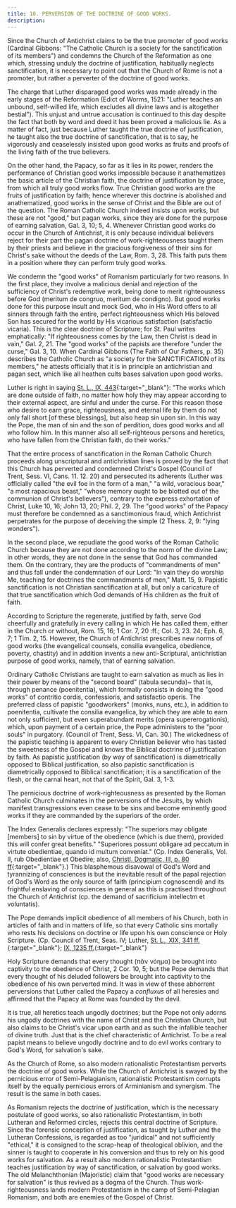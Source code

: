 ```yaml
---
title: 10. PERVERSION OF THE DOCTRINE OF GOOD WORKS.
description: 
---
```


Since the Church of Antichrist claims to be the true promoter of good works (Cardinal Gibbons: "The Catholic Church is a society for the sanctification of its members") and condemns the Church of the Reformation as one which, stressing unduly the doctrine of justification, habitually neglects sanctification, it is necessary to point out that the Church of Rome is not a promoter, but rather a perverter of the doctrine of good works.

The charge that Luther disparaged good works was made already in the early stages of the Reformation (Edict of Worms, 1521: "Luther teaches an unbound, self-willed life, which excludes all divine laws and is altogether bestial"). This unjust and untrue accusation is continued to this day despite the fact that both by word and deed it has been proved a malicious lie. As a matter of fact, just because Luther taught the true doctrine of justification, he taught also the true doctrine of sanctification, that is to say, he vigorously and ceaselessly insisted upon good works as fruits and proofs of the living faith of the true believers.

On the other hand, the Papacy, so far as it lies in its power, renders the performance of Christian good works impossible because it anathematizes the basic article of the Christian faith, the doctrine of justification by grace, from which all truly good works flow. True Christian good works are the fruits of justification by faith; hence wherever this doctrine is abolished and anathematized, good works in the sense of Christ and the Bible are out of the question. The Roman Catholic Church indeed insists upon works, but these are not "good," but pagan works, since they are done for the purpose of earning salvation, Gal. 3, 10; 5, 4. Whenever Christian good works do occur in the Church of Antichrist, it is only because individual believers reject for their part the pagan doctrine of work-righteousness taught them by their priests and believe in the gracious forgiveness of their sins for Christ's sake without the deeds of the Law, Rom. 3, 28. This faith puts them in a position where they can perform truly good works.

We condemn the "good works" of Romanism particularly for two reasons. In the first place, they involve a malicious denial and rejection of the sufficiency of Christ's redemptive work, being done to merit righteousness before God (meritum de congruo, meritum de condigno). But good works done for this purpose insult and mock God, who in His Word offers to all sinners through faith the entire, perfect righteousness which His beloved Son has secured for the world by His vicarious satisfaction (satisfactio vicaria). This is the clear doctrine of Scripture; for St. Paul writes emphatically: "If righteousness comes by the Law, then Christ is dead in vain," Gal. 2, 21. The "good works" of the papists are therefore "under the curse," Gal. 3, 10. When Cardinal Gibbons (The Faith of Our Fathers, p. 35) describes the Catholic Church as "a society for the SANCTIFICATION of its members," he attests officially that it is in principle an antichristian and pagan sect, which like all heathen cults bases salvation upon good works.

Luther is right in saying [St. L., IX, 443](https://archive.org/details/st-l-09-deep-l-en/page/n235/mode/2up){:target="_blank"}: "The works which are done outside of faith, no matter how holy they may appear according to their external aspect, are sinful and under the curse. For this reason those who desire to earn grace, righteousness, and eternal life by them do not only fall short [of these blessings], but also heap sin upon sin. In this way the Pope, the man of sin and the son of perdition, does good works and all who follow him. In this manner also all self-righteous persons and heretics, who have fallen from the Christian faith, do their works."

That the entire process of sanctification in the Roman Catholic Church proceeds along unscriptural and antichristian lines is proved by the fact that this Church has perverted and condemned Christ's Gospel (Council of Trent, Sess. VI, Cans. 11. 12. 20) and persecuted its adherents (Luther was officially called "the evil foe in the form of a man," "a wild, voracious boar," "a most rapacious beast," "whose memory ought to be blotted out of the communion of Christ's believers"), contrary to the express exhortation of Christ, Luke 10, 16; John 13, 20; Phil. 2, 29. The "good works" of the Papacy must therefore be condemned as a sanctimonious fraud, which Antichrist perpetrates for the purpose of deceiving the simple (2 Thess. 2, 9: "lying wonders").

In the second place, we repudiate the good works of the Roman Catholic Church because they are not done according to the norm of the divine Law; in other words, they are not done in the sense that God has commanded them. On the contrary, they are the products of "commandments of men" and thus fall under the condemnation of our Lord: "In vain they do worship Me, teaching for doctrines the commandments of men," Matt. 15, 9. Papistic sanctification is not Christian sanctification at all, but only a caricature of that true sanctification which God demands of His children as the fruit of faith.

According to Scripture the regenerate, justified by faith, serve God cheerfully and gratefully in every calling in which He has called them, either in the Church or without, Rom. 15, 16; 1 Cor. 7, 20 :ff.; Col. 3, 23. 24; Eph. 6, 7; 1 Tim. 2, 15. However, the Church of Antichrist prescribes new norms of good works (the evangelical counsels, consilia evangelica, obedience, poverty, chastity) and in addition invents a new anti-Scriptural, antichristian purpose of good works, namely, that of earning salvation.

Ordinary Catholic Christians are taught to earn salvation as much as lies in their power by means of the "second board" (tabula secunda)~ that is, through penance (poenitentia), which formally consists in doing the "good works" of contritio cordis, confessioris, and satisfactio operis. The preferred class of papistic "goodworkers" (monks, nuns, etc.), in addition to poenitentia, cultivate the consilia evangelica, by which they are able to earn not only sufficient, but even superabundant merits (opera supererogationis), which, upon payment of a certain price, the Pope administers to the "poor souls" in purgatory. (Council of Trent, Sess. VI, Can. 30.) The wickedness of the papistic teaching is apparent to every Christian believer who has tasted the sweetness of the Gospel and knows the Biblical doctrine of justification by faith. As papistic justification (by way of sanctification) is diametrically opposed to Biblical justification, so also papistic sanctification is diametrically opposed to Biblical sanctification; it is a sanctification of the flesh, or the carnal heart, not that of the Spirit, Gal. 3, 1-3.

The pernicious doctrine of work-righteousness as presented by the Roman Catholic Church culminates in the perversions of the Jesuits, by which manifest transgressions even cease to be sins and become eminently good works if they are commanded by the superiors of the order.

The Index Generalis declares expressly: "The superiors may obligate [members] to sin by virtue of the obedience (which is due them), provided this will confer great benefits." "Superiores possunt obligare ad peccatum in virtute obedientiae, quando id multum conveniat." (Cp. Index Generalis, Vol. II, rub Obedientiae et Obedire; also, [Christl. Dogmatic, III, p. 80 ff](https://archive.org/details/cdk-vol-3-deep-l-en-corrected-2023-11-28-no-shading/page/81/mode/1up){:target="_blank"}.) This blasphemous disavowal of God's Word and tyrannizing of consciences is but the inevitable result of the papal rejection of God's Word as the only source of faith (principium cognoscendi) and its frightful enslaving of consciences in general as this is practised throughout the Church of Antichrist (cp. the demand of sacrificium intellectm et voluntatis).

The Pope demands implicit obedience of all members of his Church, both in articles of faith and in matters of life, so that every Catholic sins mortally who rests his decisions on doctrine or life upon his own conscience or Holy Scripture. (Cp. Council of Trent, Seas. IV; Luther, [St. L., XIX, 341 ff.](https://archive.org/details/st-l-19-deep-l-en/page/n249/mode/2up){:target="_blank"}; [IX, 1235 ff.](https://archive.org/details/st-l-09-deep-l-en/page/n631/mode/2up){:target="_blank"}

Holy Scripture demands that every thought (πᾶν νόημα) be brought into captivity to the obedience of Christ, 2 Cor. 10, 5; but the Pope demands that every thought of his deluded followers be brought into captivity to the obedience of his own perverted mind. It was in view of these abhorrent perversions that Luther called the Papacy a _confluxus_ of all heresies and affirmed that the Papacy at Rome was founded by the devil.

It is true, all heretics teach ungodly doctrines; but the Pope not only adorns his ungodly doctrines with the name of Christ and the Christian Church, but also claims to be Christ's vicar upon earth and as such the infallible teacher of divine truth. Just that is the chief characteristic of Antichrist. To be a real papist means to believe ungodly doctrine and to do evil works contrary to God's Word, for salvation's sake.

As the Church of Rome, so also modern rationalistic Protestantism perverts the doctrine of good works. While the Church of Antichrist is swayed by the pernicious error of Semi-Pelagianism, rationalistic Protestantism corrupts itself by the equally pernicious errors of Arminianism and synergism. The result is the same in both cases.

As Romanism rejects the doctrine of justification, which is the necessary postulate of good works, so also rationalistic Protestantism, in both Lutheran and Reformed circles, rejects this central doctrine of Scripture. Since the forensic conception of justification, as taught by Luther and the Lutheran Confessions, is regarded as too "juridical" and not sufficiently "ethical," it is consigned to the scrap-heap of theological oblivion, and the sinner is taught to cooperate in his conversion and thus to rely on his good works for salvation. As a result also modern rationalistic Protestantism teaches justification by way of sanctification, or salvation by good works. The old Melanchthonian (Majoristic) claim that "good works are necessary for salvation" is thus revived as a dogma of the Church. Thus work-righteousness lands modern Protestantism in the camp of Semi-Pelagian Romanism, and both are enemies of the Gospel of Christ.